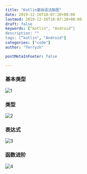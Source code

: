 ```yaml
---
title: "Kotlin基础语法脑图"
date: 2019-12-16T10:07:20+08:00
lastmod: 2019-12-16T10:07:20+08:00
draft: false
keywords: [“kotlin", "Android"]
description: ""
tags: [“kotlin", "Android"]
categories: ["code"]
author: "Terryzh"

postMetaInFooter: false

---
```


<!--more-->

### 基本类型

![1](/img/kotlinBase/内置类型.jpg)

### 类型

![2](/img/kotlinBase/kt类型初步.jpg)

### 表达式

![3](/img/kotlinBase/kt.jpg)

### 函数进阶

![4](/img/kotlinBase/函数进阶.jpg)
